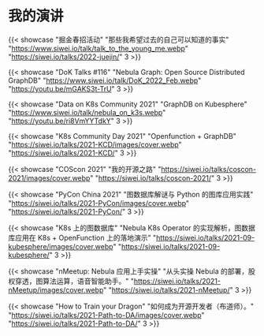 # 我的演讲


{{< showcase "掘金春招活动" "那些我希望过去的自己可以知道的事实" "https://www.siwei.io/talk/talk_to_the_young_me.webp" "https://siwei.io/talks/2022-juejin/" 3 >}}

{{< showcase "DoK Talks #116" "Nebula Graph: Open Source Distributed GraphDB" "https://www.siwei.io/talk/DoK_2022_Feb.webp" "https://youtu.be/mGAKS3t-TrU" 3 >}}

{{< showcase "Data on K8s Community 2021" "GraphDB on Kubesphere" "https://www.siwei.io/talk/nebula_on_k3s.webp" "https://youtu.be/ri8VmYYTdkY" 3 >}}

{{< showcase "K8s Community Day 2021" "Openfunction + GraphDB" "https://siwei.io/talks/2021-KCD/images/cover.webp" "https://siwei.io/talks/2021-KCD/" 3 >}}

{{< showcase "COScon 2021" "我的开源之路" "https://siwei.io/talks/coscon-2021/images/cover.webp" "https://siwei.io/talks/coscon-2021/" 3 >}}

{{< showcase "PyCon China 2021" "图数据库解谜与 Python 的图库应用实践" "https://siwei.io/talks/2021-PyCon/images/cover.webp" "https://siwei.io/talks/2021-PyCon/" 3 >}}

{{< showcase "K8s 上的图数据库" "Nebula K8s Operator 的实现解析，图数据库应用在 K8s + OpenFunction 上的落地演示" "https://siwei.io/talks/2021-09-kubesphere/images/cover.webp" "https://siwei.io/talks/2021-09-kubesphere/" 3 >}}

{{< showcase "nMeetup: Nebula 应用上手实操" "从头实操 Nebula 的部署，股权穿透，图算法运算，语音智能助手。" "https://siwei.io/talks/2021-nMeetup/images/cover.webp" "https://siwei.io/talks/2021-nMeetup/" 3 >}}

{{< showcase "How to Train your Dragon" "如何成为开源开发者（布道师）。" "https://siwei.io/talks/2021-Path-to-DA/images/cover.webp" "https://siwei.io/talks/2021-Path-to-DA/" 3 >}}

